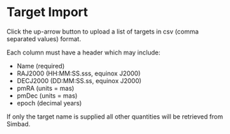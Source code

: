 # Target Import

Click the up-arrow button to upload a list of targets in csv (comma separated values) format.

Each column must have a header which may include:
* Name (required)
* RAJ2000 (HH:MM:SS.sss, equinox J2000)
* DECJ2000 (DD:MM:SS.ss, equinox J2000)
* pmRA (units = mas)
* pmDec (units = mas)
* epoch (decimal years)

If only the target name is supplied all other quantities will be retrieved from Simbad.

